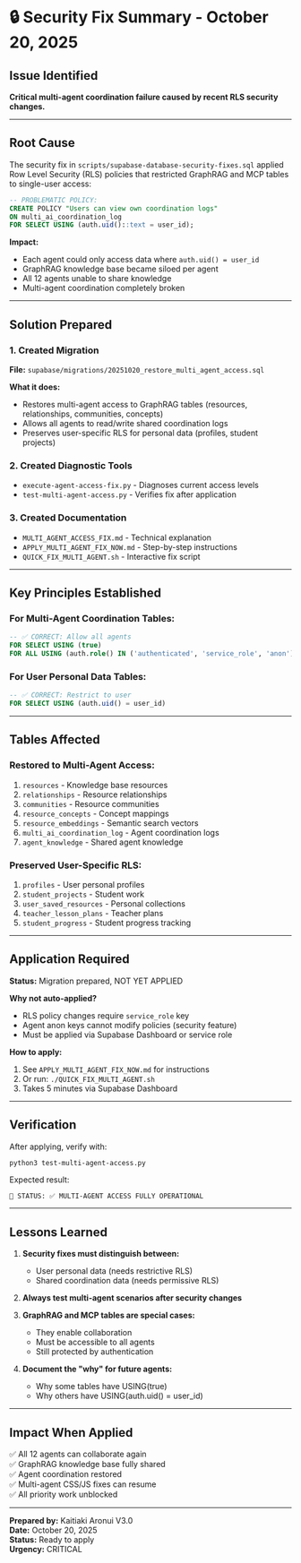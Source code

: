 # 🔒 Security Fix Summary - October 20, 2025

## Issue Identified

**Critical multi-agent coordination failure caused by recent RLS security changes.**

---

## Root Cause

The security fix in `scripts/supabase-database-security-fixes.sql` applied Row Level Security (RLS) policies that restricted GraphRAG and MCP tables to single-user access:

```sql
-- PROBLEMATIC POLICY:
CREATE POLICY "Users can view own coordination logs" 
ON multi_ai_coordination_log
FOR SELECT USING (auth.uid()::text = user_id);
```

**Impact:**
- Each agent could only access data where `auth.uid() = user_id`
- GraphRAG knowledge base became siloed per agent
- All 12 agents unable to share knowledge
- Multi-agent coordination completely broken

---

## Solution Prepared

### 1. Created Migration
**File:** `supabase/migrations/20251020_restore_multi_agent_access.sql`

**What it does:**
- Restores multi-agent access to GraphRAG tables (resources, relationships, communities, concepts)
- Allows all agents to read/write shared coordination logs
- Preserves user-specific RLS for personal data (profiles, student projects)

### 2. Created Diagnostic Tools
- `execute-agent-access-fix.py` - Diagnoses current access levels
- `test-multi-agent-access.py` - Verifies fix after application

### 3. Created Documentation
- `MULTI_AGENT_ACCESS_FIX.md` - Technical explanation
- `APPLY_MULTI_AGENT_FIX_NOW.md` - Step-by-step instructions
- `QUICK_FIX_MULTI_AGENT.sh` - Interactive fix script

---

## Key Principles Established

### For Multi-Agent Coordination Tables:
```sql
-- ✅ CORRECT: Allow all agents
FOR SELECT USING (true)
FOR ALL USING (auth.role() IN ('authenticated', 'service_role', 'anon'))
```

### For User Personal Data Tables:
```sql
-- ✅ CORRECT: Restrict to user
FOR SELECT USING (auth.uid() = user_id)
```

---

## Tables Affected

### Restored to Multi-Agent Access:
1. `resources` - Knowledge base resources
2. `relationships` - Resource relationships  
3. `communities` - Resource communities
4. `resource_concepts` - Concept mappings
5. `resource_embeddings` - Semantic search vectors
6. `multi_ai_coordination_log` - Agent coordination logs
7. `agent_knowledge` - Shared agent knowledge

### Preserved User-Specific RLS:
1. `profiles` - User personal profiles
2. `student_projects` - Student work
3. `user_saved_resources` - Personal collections
4. `teacher_lesson_plans` - Teacher plans
5. `student_progress` - Student progress tracking

---

## Application Required

**Status:** Migration prepared, NOT YET APPLIED

**Why not auto-applied?**
- RLS policy changes require `service_role` key
- Agent anon keys cannot modify policies (security feature)
- Must be applied via Supabase Dashboard or service role

**How to apply:**
1. See `APPLY_MULTI_AGENT_FIX_NOW.md` for instructions
2. Or run: `./QUICK_FIX_MULTI_AGENT.sh`
3. Takes 5 minutes via Supabase Dashboard

---

## Verification

After applying, verify with:
```bash
python3 test-multi-agent-access.py
```

Expected result:
```
🎉 STATUS: ✅ MULTI-AGENT ACCESS FULLY OPERATIONAL
```

---

## Lessons Learned

1. **Security fixes must distinguish between:**
   - User personal data (needs restrictive RLS)
   - Shared coordination data (needs permissive RLS)

2. **Always test multi-agent scenarios after security changes**

3. **GraphRAG and MCP tables are special cases:**
   - They enable collaboration
   - Must be accessible to all agents
   - Still protected by authentication

4. **Document the "why" for future agents:**
   - Why some tables have USING(true)
   - Why others have USING(auth.uid() = user_id)

---

## Impact When Applied

✅ All 12 agents can collaborate again  
✅ GraphRAG knowledge base fully shared  
✅ Agent coordination restored  
✅ Multi-agent CSS/JS fixes can resume  
✅ All priority work unblocked  

---

**Prepared by:** Kaitiaki Aronui V3.0  
**Date:** October 20, 2025  
**Status:** Ready to apply  
**Urgency:** CRITICAL

